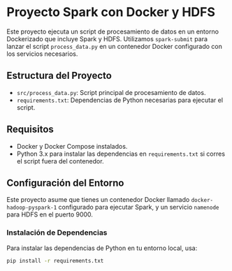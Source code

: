 # Proyecto Spark con Docker y HDFS

Este proyecto ejecuta un script de procesamiento de datos en un entorno Dockerizado que incluye Spark y HDFS. Utilizamos `spark-submit` para lanzar el script `process_data.py` en un contenedor Docker configurado con los servicios necesarios.

## Estructura del Proyecto

- `src/process_data.py`: Script principal de procesamiento de datos.
- `requirements.txt`: Dependencias de Python necesarias para ejecutar el script.

## Requisitos

- Docker y Docker Compose instalados.
- Python 3.x para instalar las dependencias en `requirements.txt` si corres el script fuera del contenedor.

## Configuración del Entorno

Este proyecto asume que tienes un contenedor Docker llamado `docker-hadoop-pyspark-1` configurado para ejecutar Spark, y un servicio `namenode` para HDFS en el puerto 9000.

### Instalación de Dependencias

Para instalar las dependencias de Python en tu entorno local, usa:

```bash
pip install -r requirements.txt

